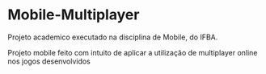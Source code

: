 # Mobile-Multiplayer
Projeto academico executado na disciplina de Mobile, do IFBA.

Projeto mobile feito com intuito de aplicar a utilização de multiplayer online nos jogos desenvolvidos
